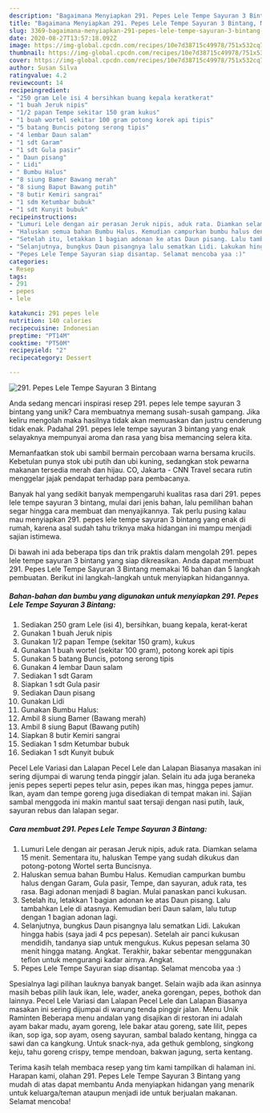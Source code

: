 ```yaml
---
description: "Bagaimana Menyiapkan 291. Pepes Lele Tempe Sayuran 3 Bintang, Menggugah Selera"
title: "Bagaimana Menyiapkan 291. Pepes Lele Tempe Sayuran 3 Bintang, Menggugah Selera"
slug: 3369-bagaimana-menyiapkan-291-pepes-lele-tempe-sayuran-3-bintang-menggugah-selera
date: 2020-08-27T13:57:18.092Z
image: https://img-global.cpcdn.com/recipes/10e7d38715c49978/751x532cq70/291-pepes-lele-tempe-sayuran-3-bintang-foto-resep-utama.jpg
thumbnail: https://img-global.cpcdn.com/recipes/10e7d38715c49978/751x532cq70/291-pepes-lele-tempe-sayuran-3-bintang-foto-resep-utama.jpg
cover: https://img-global.cpcdn.com/recipes/10e7d38715c49978/751x532cq70/291-pepes-lele-tempe-sayuran-3-bintang-foto-resep-utama.jpg
author: Susan Silva
ratingvalue: 4.2
reviewcount: 14
recipeingredient:
- "250 gram Lele isi 4 bersihkan buang kepala keratkerat"
- "1 buah Jeruk nipis"
- "1/2 papan Tempe sekitar 150 gram kukus"
- "1 buah wortel sekitar 100 gram potong korek api tipis"
- "5 batang Buncis potong serong tipis"
- "4 lembar Daun salam"
- "1 sdt Garam"
- "1 sdt Gula pasir"
- " Daun pisang"
- " Lidi"
- " Bumbu Halus"
- "8 siung Bamer Bawang merah"
- "8 siung Baput Bawang putih"
- "8 butir Kemiri sangrai"
- "1 sdm Ketumbar bubuk"
- "1 sdt Kunyit bubuk"
recipeinstructions:
- "Lumuri Lele dengan air perasan Jeruk nipis, aduk rata. Diamkan selama 15 menit. Sementara itu, haluskan Tempe yang sudah dikukus dan potong-potong Wortel serta Buncisnya."
- "Haluskan semua bahan Bumbu Halus. Kemudian campurkan bumbu halus dengan Garam, Gula pasir, Tempe, dan sayuran, aduk rata, tes rasa. Bagi adonan menjadi 8 bagian. Mulai panaskan panci kukusan."
- "Setelah itu, letakkan 1 bagian adonan ke atas Daun pisang. Lalu tambahkan Lele di atasnya. Kemudian beri Daun salam, lalu tutup dengan 1 bagian adonan lagi."
- "Selanjutnya, bungkus Daun pisangnya lalu sematkan Lidi. Lakukan hingga habis (saya jadi 4 pcs pepesan). Setelah air panci kukusan mendidih, tandanya siap untuk mengukus. Kukus pepesan selama 30 menit hingga matang. Angkat. Terakhir, bakar sebentar menggunakan teflon untuk mengurangi kadar airnya. Angkat."
- "Pepes Lele Tempe Sayuran siap disantap. Selamat mencoba yaa :)"
categories:
- Resep
tags:
- 291
- pepes
- lele

katakunci: 291 pepes lele 
nutrition: 140 calories
recipecuisine: Indonesian
preptime: "PT14M"
cooktime: "PT50M"
recipeyield: "2"
recipecategory: Dessert

---
```



![291. Pepes Lele Tempe Sayuran 3 Bintang](https://img-global.cpcdn.com/recipes/10e7d38715c49978/751x532cq70/291-pepes-lele-tempe-sayuran-3-bintang-foto-resep-utama.jpg)

Anda sedang mencari inspirasi resep 291. pepes lele tempe sayuran 3 bintang yang unik? Cara membuatnya memang susah-susah gampang. Jika keliru mengolah maka hasilnya tidak akan memuaskan dan justru cenderung tidak enak. Padahal 291. pepes lele tempe sayuran 3 bintang yang enak selayaknya mempunyai aroma dan rasa yang bisa memancing selera kita.

Memanfaatkan stok ubi sambil bermain percobaan warna bersama krucils. Kebetulan punya stok ubi putih dan ubi kuning, sedangkan stok pewarna makanan tersedia merah dan hijau. CO, Jakarta - CNN Travel secara rutin menggelar jajak pendapat terhadap para pembacanya.

Banyak hal yang sedikit banyak mempengaruhi kualitas rasa dari 291. pepes lele tempe sayuran 3 bintang, mulai dari jenis bahan, lalu pemilihan bahan segar hingga cara membuat dan menyajikannya. Tak perlu pusing kalau mau menyiapkan 291. pepes lele tempe sayuran 3 bintang yang enak di rumah, karena asal sudah tahu triknya maka hidangan ini mampu menjadi sajian istimewa.


Di bawah ini ada beberapa tips dan trik praktis dalam mengolah 291. pepes lele tempe sayuran 3 bintang yang siap dikreasikan. Anda dapat membuat 291. Pepes Lele Tempe Sayuran 3 Bintang memakai 16 bahan dan 5 langkah pembuatan. Berikut ini langkah-langkah untuk menyiapkan hidangannya.

<!--inarticleads1-->

##### Bahan-bahan dan bumbu yang digunakan untuk menyiapkan 291. Pepes Lele Tempe Sayuran 3 Bintang:

1. Sediakan 250 gram Lele (isi 4), bersihkan, buang kepala, kerat-kerat
1. Gunakan 1 buah Jeruk nipis
1. Gunakan 1/2 papan Tempe (sekitar 150 gram), kukus
1. Gunakan 1 buah wortel (sekitar 100 gram), potong korek api tipis
1. Gunakan 5 batang Buncis, potong serong tipis
1. Gunakan 4 lembar Daun salam
1. Sediakan 1 sdt Garam
1. Siapkan 1 sdt Gula pasir
1. Sediakan  Daun pisang
1. Gunakan  Lidi
1. Gunakan  Bumbu Halus:
1. Ambil 8 siung Bamer (Bawang merah)
1. Ambil 8 siung Baput (Bawang putih)
1. Siapkan 8 butir Kemiri sangrai
1. Sediakan 1 sdm Ketumbar bubuk
1. Sediakan 1 sdt Kunyit bubuk


Pecel Lele Variasi dan Lalapan Pecel Lele dan Lalapan Biasanya masakan ini sering dijumpai di warung tenda pinggir jalan. Selain itu ada juga beraneka jenis pepes seperti pepes telur asin, pepes ikan mas, hingga pepes jamur. Ikan, ayam dan tempe goreng juga disediakan di tempat makan ini. Sajian sambal menggoda ini makin mantul saat tersaji dengan nasi putih, lauk, sayuran rebus dan lalapan segar. 

<!--inarticleads2-->

##### Cara membuat 291. Pepes Lele Tempe Sayuran 3 Bintang:

1. Lumuri Lele dengan air perasan Jeruk nipis, aduk rata. Diamkan selama 15 menit. Sementara itu, haluskan Tempe yang sudah dikukus dan potong-potong Wortel serta Buncisnya.
1. Haluskan semua bahan Bumbu Halus. Kemudian campurkan bumbu halus dengan Garam, Gula pasir, Tempe, dan sayuran, aduk rata, tes rasa. Bagi adonan menjadi 8 bagian. Mulai panaskan panci kukusan.
1. Setelah itu, letakkan 1 bagian adonan ke atas Daun pisang. Lalu tambahkan Lele di atasnya. Kemudian beri Daun salam, lalu tutup dengan 1 bagian adonan lagi.
1. Selanjutnya, bungkus Daun pisangnya lalu sematkan Lidi. Lakukan hingga habis (saya jadi 4 pcs pepesan). Setelah air panci kukusan mendidih, tandanya siap untuk mengukus. Kukus pepesan selama 30 menit hingga matang. Angkat. Terakhir, bakar sebentar menggunakan teflon untuk mengurangi kadar airnya. Angkat.
1. Pepes Lele Tempe Sayuran siap disantap. Selamat mencoba yaa :)


Spesialnya lagi pilihan lauknya banyak banget. Selain wajib ada ikan asinnya masih bebas pilih lauk ikan, lele, wader, aneka gorengan, pepes, bothok dan lainnya. Pecel Lele Variasi dan Lalapan Pecel Lele dan Lalapan Biasanya masakan ini sering dijumpai di warung tenda pinggir jalan. Menu Unik Raminten Beberapa menu andalan yang disajikan di restoran ini adalah ayam bakar madu, ayam goreng, lele bakar atau goreng, sate lilit, pepes ikan, sop iga, sop ayam, oseng sayuran, sambal balado kentang, hingga ca sawi dan ca kangkung. Untuk snack-nya, ada gethuk gemblong, singkong keju, tahu goreng crispy, tempe mendoan, bakwan jagung, serta kentang. 

Terima kasih telah membaca resep yang tim kami tampilkan di halaman ini. Harapan kami, olahan 291. Pepes Lele Tempe Sayuran 3 Bintang yang mudah di atas dapat membantu Anda menyiapkan hidangan yang menarik untuk keluarga/teman ataupun menjadi ide untuk berjualan makanan. Selamat mencoba!
